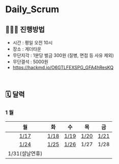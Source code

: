 # Daily_Scrum

## 🧑🏻‍🏫 진행방법

- 시간 : 평일 오전 10시
- 장소 : 게더타운
- 무단지각 : 1분당 벌금 300원 (질병, 면접 등 사유 제외)
- 무단결석 : 5000원
- https://hackmd.io/O6GTLFEXSPG_GFA4hResKQ

<br/>

## 🗓 달력

###  1 월

| 월 | 화 | 수 | 목 | 금 |
|:-:|:-:|:-:|:-:|:-:
|[1/17](./202101/20210117.md)|[1/18](./202101/20210118.md)|[1/19](./202101/20210119.md)|[1/20](./202101/20210120.md)|[1/21](./202101/20210121.md)|
|[1/24](./202101/20210124.md)|[1/25](./202101/20210125.md)|[1/26](./202101/20210126.md)|1/27|1/28|
|1/31(설날연휴)|
